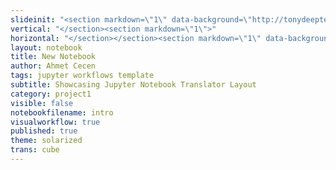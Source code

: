 ```yaml
---
slideinit: "<section markdown=\"1\" data-background=\"http://tonydeeptech.github.io/blogs/img/slidebackground.png\"><section markdown=\"1\">"
vertical: "</section><section markdown=\"1\">"
horizontal: "</section></section><section markdown=\"1\" data-background=\"http://tonydeeptech.github.io/blogs/img/slidebackground.png\"><section markdown=\"1\">"
layout: notebook
title: New Notebook
author: Ahmet Cecen
tags: jupyter workflows template
subtitle: Showcasing Jupyter Notebook Translator Layout
category: project1
visible: false
notebookfilename: intro
visualworkflow: true
published: true
theme: solarized
trans: cube
---
```


